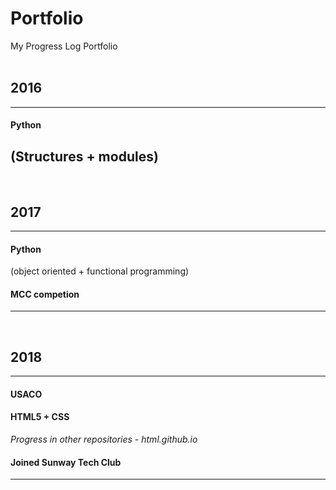 # Portfolio
My Progress Log Portfolio  
<br/>

## 2016

---
#### Python 
(Structures + modules)
---
<br/>

## 2017

---
#### Python 
(object oriented + functional programming)  
#### MCC competion  
---
<br/>


## 2018

---
#### USACO  
#### HTML5 + CSS 
_Progress in other repositories - html.github.io_  
#### Joined Sunway Tech Club  
---
